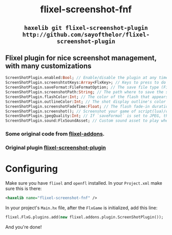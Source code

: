 <div align="center">

# flixel-screenshot-fnf

## `haxelib git flixel-screenshot-plugin http://github.com/sayofthelor/flixel-screenshot-plugin`

</div>

## Flixel plugin for nice screenshot management, with many customizations
```haxe
ScreenShotPlugin.enabled:Bool; // Enable/disable the plugin at any time
ScreenShotPlugin.screenshtotKeys:Array<FlxKey>; // Keys to press to do a screenshot
ScreenShotPlugin.saveFormat:FileFormatOption; // The save file type (FileFormatOption.PNG/ FileFormatOption.JPEG)
ScreenShotPlugin.screenshotPath:String; // The path where to save the screenshots
ScreenShotPlugin.flashColor:Int; // The color of the flash that appears when taking a screenshot (0xAARRGGBB)
ScreenShotPlugin.outlineColor:Int; // The shot display outline's color that appears when taking a screenshot (0xAARRGGBB)
ScreenShotPlugin.screenshotFadeTime:Float; // The flash fade-in duration
ScreenShotPlugin.screenshot(); // Screenshot your game of script(lua)/code(hx) 
ScreenShotPlugin.jpegQuality:Int; // If `saveFormat` is set to JPEG, this defines the quality of the JPEG files (0-100)
ScreenShotPlugin.sound:FlxSoundAsset; // Custom sound asset to play when the screenshot is taken (if null, no sound is played)
```

### Some original code from [flixel-addons](http://lib.haxe.org/p/flixel-addons).

### Original plugin [flixel-screenshot-plugin](https://lib.haxe.org/p/flixel-screenshot-plugin)

# Configuring
Make sure you have `flixel` and `openfl` installed.
In your `Project.xml` make sure this is there:
```xml
<haxelib name="flixel-screenshot-fnf" />
```
In your project's `Main.hx` file, after the `FlxGame` is initialized, add this line:
```haxe
flixel.FlxG.plugins.add(new flixel.addons.plugin.ScreenShotPlugin());
```
And you're done!
